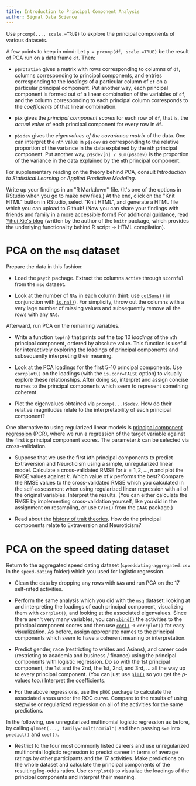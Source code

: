 ```yaml
---
title: Introduction to Principal Component Analysis
author: Signal Data Science	
---
```


Use `prcomp(..., scale.=TRUE)` to explore the principal components of various datasets.

A few points to keep in mind: Let `p = prcomp(df, scale.=TRUE)` be the result of PCA run on a data frame `df`. Then:

* `p$rotation` gives a matrix with rows corresponding to columns of `df`, columns corresponding to principal components, and entries corresponding to the *loadings* of a particular column of `df` on a particular principal component. Put another way, each principal component is formed out of a linear combination of the variables of `df`, and the column corresponding to each principal column corresponds to the *coefficients* of that linear combination.

* `p$x` gives the *principal component scores* for each row of `df`, that is, the *actual value* of each principal component for every row in `df`.

* `p$sdev` gives the *eigenvalues of the covariance matrix* of the data. One can interpret the `n`th value in `p$sdev` as corresponding to the relative proportion of the variance in the data explained by the `n`th principal component. Put another way, `p$sdev[n] / sum(p$sdev)` is the proportion of the variance in the data explained by the `n`th principal component.

For supplementary reading on the theory behind PCA, consult *Introduction to Statistical Learning* or *Applied Predictive Modeling*.

Write up your findings in an "R Markdown" file. (It's one of the options in RStudio when you go to make new files.) At the end, click on the "Knit HTML" button in RStudio, select "Knit HTML", and generate a HTML file which you can upload to Github! (Now you can share your findings with friends and family in a more accessible form!) For additional guidance, read [Yihui Xie's blog](http://yihui.name/en/2012/06/enjoyable-reproducible-research/) (written by the author of the `knitr` package, which provides the underlying functionality behind R script $\to$ HTML compilation).

PCA on the `msq` dataset
========================

Prepare the data in this fashion:

* Load the `psych` pachage. Extract the columns `active` through `scornful` from the `msq` dataset.

* Look at the number of `NAs` in each column (hint: use [`colSums()`](https://stat.ethz.ch/R-manual/R-devel/library/base/html/colSums.html) in conjunction with [`is.na()`](https://stat.ethz.ch/R-manual/R-devel/library/base/html/NA.html)). For simplicity, throw out the columns with a very lage number of missing values and subsequently remove all the rows with any `NA`s.

Afterward, run PCA on the remaining variables.

* Write a function `top(n)` that prints out the top 10 *loadings* of the `n`th principal component, ordered by absolute value. This function is useful for interactively exploring the loadings of principal components and subsequently interpreting their meaning.

* Look at the PCA loadings for the first 5-10 principal components. Use `corrplot()` on the loadings (with the `is.corr=FALSE` option) to visually explore these relationships. After doing so, interpret and assign concise names to the principal components which seem to represent something coherent.

* Plot the eigenvalues obtained via `prcomp(...)$sdev`. How do their relative magnitudes relate to the interpretability of each principal component?

One alternative to using regularized linear models is [principal component regression](https://en.wikipedia.org/wiki/Principal_component_regression) (PCR), where we run a regression of the target variable against the first $k$ principal component scores. The parameter $k$ can be selected via cross-validation.

* Suppose that we use the first $k$th principal components to predict Extraversion and Neuroticism using a simple, unregularized linear model. Calculate a cross-validated RMSE for $k = 1, 2, \ldots, n$ and plot the RMSE values against $k$. Which value of $k$ performs the best? Compare the RMSE values to the cross-validated RMSE which you calculated in the self-assessment when using regularized linear regression with all of the original variables. Interpret the results. (You can either calculate the RMSE by implementing cross-validation yourself, like you did in the assignment on resampling, or use `CVlm()` from the `DAAG` package.)

* Read about the [history of trait theories](http://webspace.ship.edu/cgboer/eysenck.html). How do the principal components relate to Extraversion and Neuroticism?

PCA on the speed dating dataset
===============================

Return to the aggregated speed dating dataset (`speeddating-aggregated.csv` in the `speed-dating` folder) which you used for logistic regression.

* Clean the data by dropping any rows with `NA`s and run PCA on the 17 self-rated activities.

* Perform the same analysis which you did with the `msq` dataset: looking at and interpreting the loadings of each principal component, visualizing them with `corrplot()`, and looking at the associated eigenvalues. Since there aren't very many variables, you can [`cbind()`](https://stat.ethz.ch/R-manual/R-devel/library/base/html/cbind.html) the activities to the principal component scores and then use [`cor()`](https://stat.ethz.ch/R-manual/R-patched/library/stats/html/cor.html) $\to$ `corrplot()` for easy visualization. As before, assign appropriate names to the principal components which seem to have a coherent meaning or interpretation.

* Predict gender, race (restricting to whites and Asians), and career code (restricting to academia and business / finance) using the principal components with logistic regression. Do so with the 1st principal component, the 1st and the 2nd, the 1st, 2nd, and 3rd, ... all the way up to every principal component. (You can just use [`glm()`](https://stat.ethz.ch/R-manual/R-devel/library/stats/html/glm.html) so you get the $p$-values too.) Interpret the coefficients.

* For the above regressions, use the `pROC` package to calculate the associated areas under the ROC curve. Compare to the results of using stepwise or regularized regression on all of the activities for the same predictions.

In the following, use unregularized multinomial logistic regression as before, by calling `glmnet(..., family="multinomial")` and then passing `s=0` into `predict()` and `coef()`.

* Restrict to the four most commonly listed careers and use unregularized multinomial logistic regression to predict career in terms of average ratings by other participants and the 17 activities. Make predictions on the whole dataset and calculate the principal components of the resulting log-odds ratios. Use `corrplot()` to visualize the loadings of the principal components and interpret their meaning.